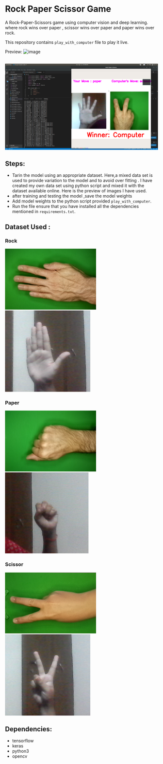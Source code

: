 # Rock Paper Scissor Game
A Rock-Paper-Scissors game using computer vision and deep learning.
where rock wins over paper , scissor wins over paper and paper wins over rock.

This repository contains ```play_with_computer``` file to play it live.

Preview:
![image](https://github.com/Shweta0002/Rock-Paper-Scissor-using-Deep-Learning/blob/master/output/play.gif?raw=true)
<br><br>

![image](https://github.com/Shweta0002/Rock-Paper-Scissor-using-Deep-Learning/blob/master/output/play_game.png?raw=true)

## Steps:
* Tarin the model using an appropriate dataset. Here,a mixed data set is used to provide variation to the model and to avoid over fitting .
I have created my own data set using python script and mixed it with the dataset available online. Here is the preview of images I have used.
* after training and testing the model ,save the model weights 
* Add model weights to the python script provided ```play_with_computer```.
* Run the file ensure that you have installed all the dependencies mentioned in ```requirements.txt```.

## Dataset Used :

### Rock 
![image](https://github.com/Shweta0002/Rock-Paper-Scissor-using-Deep-Learning/blob/master/Input%20used/paper.png?raw=true) ![image](https://github.com/Shweta0002/Rock-Paper-Scissor-using-Deep-Learning/blob/master/Input%20used/paper_1.png?raw=true)
### Paper
![image](https://github.com/Shweta0002/Rock-Paper-Scissor-using-Deep-Learning/blob/master/Input%20used/rock.png?raw=true) ![image](https://github.com/Shweta0002/Rock-Paper-Scissor-using-Deep-Learning/blob/master/Input%20used/rock_1.png?raw=true) 
### Scissor
![image](https://github.com/Shweta0002/Rock-Paper-Scissor-using-Deep-Learning/blob/master/Input%20used/scissor.png?raw=true)   ![image](https://github.com/Shweta0002/Rock-Paper-Scissor-using-Deep-Learning/blob/master/Input%20used/scissor_1.png?raw=true) 

## Dependencies:
* tensorflow
* keras
* python3
* opencv

